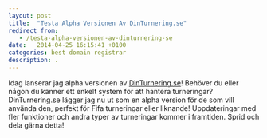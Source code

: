 ```yaml
---
layout: post
title:  "Testa Alpha Versionen Av DinTurnering.se"
redirect_from:
   - /testa-alpha-versionen-av-dinturnering-se
date:   2014-04-25 16:15:41 +0100
categories: best domain registrar
description: .
---
```


Idag lanserar jag alpha versionen av [DinTurnering.se](http://dinturnering.se/ "DinTurnering")! <span class="userContent">Behöver du eller någon du känner ett enkelt system för att hantera turneringar? DinTurnering.se lägger jag nu ut som en alpha version för de som vill använda den, perfekt för Fifa turneringar eller liknande! Uppdateringar med fler funktioner och andra typer av turneringar kommer i framtiden. Sprid och dela gärna detta! </span>